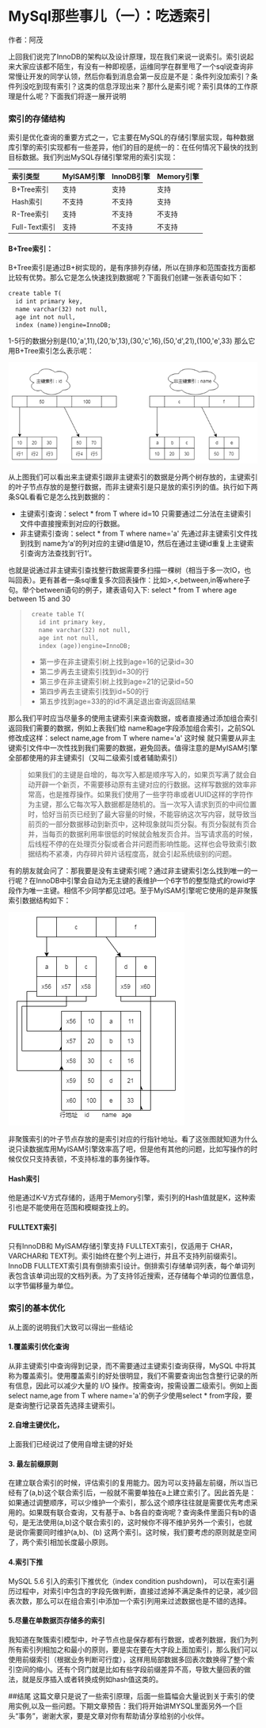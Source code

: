 # MySql那些事儿（一）：吃透索引
作者：阿茂

上回我们说完了InnoDB的架构以及设计原理，现在我们来说一说索引。索引说起来大家应该都不陌生，有没有一种即视感，运维同学在群里甩了一个sql说查询非常慢让开发的同学认领，然后你看到消息会第一反应是不是：条件列没加索引？条件列没吃到现有索引？这类的信息浮现出来？那什么是索引呢？索引具体的工作原理是什么呢？下面我们将逐一展开说明

### 索引的存储结构
索引是优化查询的重要方式之一，它主要在MySQL的存储引擎层实现，每种数据库引擎的索引实现都有一些差异，他们的目的是统一的：在任何情况下最快的找到目标数据。我们列出MySQL存储引擎常用的索引实现：

|索引类型|MyISAM引擎|InnoDB引擎|Memory引擎|
|:----|:----|:----|:----|
|B+Tree索引|支持|支持|支持|
Hash索引|不支持|不支持|支持
R-Tree索引|支持|不支持|不支持
Full-Text索引|支持|不支持|不支持

#### B+Tree索引：
B+Tree索引是通过B+树实现的，是有序排列存储，所以在排序和范围查找方面都比较有优势。那么它是怎么快速找到数据呢？下面我们创建一张表语句如下：
```mysql
create table T(
  id int primary key, 
  name varchar(32) not null,
  age int not null, 
  index (name))engine=InnoDB;
```
1-5行的数据分别是(10,'a',11),(20,'b',13),(30,'c',16),(50,'d',21),(100,'e',33)
那么它用B+Tree索引怎么表示呢：

![](../resource/B+索引.png)

从上图我们可以看出来主键索引跟非主键索引的数据是分两个树存放的，主键索引的叶子节点存放的是整行数据，而非主键索引是只是放的索引列的值。执行如下两条SQL看看它是怎么找到数据的：
- 主键索引查询：select * from T where id=10 只需要通过二分法在主键索引文件中直接搜索到对应的行数据。
- 非主键索引查询：select * from T where name='a' 先通过非主键索引文件找到找到 name为‘a’的列对应的主键id值是10，然后在通过主键id重复上主键索引查询方法查找到‘行1’。

也就是说通过非主键索引查找整行数据需要多扫描一棵树（相当于多一次IO，也叫回表）。更有甚者一条sql重复多次回表操作：比如>,<,between,in等where子句。举个between语句的例子，建表语句入下: select * from T where age between 15 and 30
> ```mysql
>  create table T(
>    id int primary key, 
>    name varchar(32) not null,
>    age int not null, 
>    index (age))engine=InnoDB;
>  ```
> - 第一步在非主键索引树上找到age=16的记录id=30
> - 第二步再去主键索引找到id=30的行
> - 第三步在非主键索引树上找到age=21的记录id=50
> - 第四步再去主键索引找到id=50的行
> - 第五步找到age=33的的id不满足退出查询返回结果

那么我们平时应当尽量多的使用主键索引来查询数据，或者直接通过添加组合索引返回我们需要的数据，例如上表我们给 name和age字段添加组合索引，之前SQL修改成这样：select name,age from T where name='a' 这时候 就只需要从非主键索引文件中一次性找到我们需要的数据，避免回表。值得注意的是MyISAM引擎全部都使用的非主键索引（又叫二级索引或者辅助索引）

> 如果我们的主键是自增的，每次写入都是顺序写入的，如果页写满了就会自动开辟一个新页，不需要移动原有主键对应的行数据。这样写数据的效率非常高，也是推荐操作。如果我们使用了一些字符串或者UUID这样的字符作为主键，那么它每次写入数据都是随机的。当一次写入请求到页的中间位置时，恰好当前页已经到了最大容量的时候，不能容纳这次写内容，就导致当前页的一部分数据移动到新页中，这种现象就叫页分裂。有页分裂就有页合并，当每页的数据利用率很低的时候就会触发页合并。当写请求高的时候，后线程不停的在处理页分裂或者合并问题而影响性能。这样也会导致索引数据结构不紧凑，内存碎片碎片话程度高，就会引起系统级别的问题。

有的朋友就会问了：那我要是没有主键索引呢？通过非主键索引怎么找到唯一的一行呢？在InnoDB中引擎会自动为无主键的表维护一个6字节的整型隐式的rowid字段作为唯一主键。相信不少同学都见过吧。至于MyISAM引擎呢它使用的是非聚簇索引数据结构如下：

![](../resource/非聚簇索引.png)

非聚簇索引的叶子节点存放的是索引对应的行指针地址。看了这张图就知道为什么说只读数据库用MyISAM引擎效率高了吧，但是他有其他的问题，比如写操作的时候仅仅只支持表锁，不支持标准的事务操作等。
#### Hash索引
他是通过K-V方式存储的，适用于Memory引擎，索引列的Hash值就是K，这种索引也是不能使用在范围和模糊查找上的。
#### FULLTEXT索引
只有InnoDB和 MyISAM存储引擎支持 FULLTEXT索引，仅适用于 CHAR， VARCHAR和 TEXT列。索引始终在整个列上进行，并且不支持列前缀索引。InnoDB FULLTEXT索引具有倒排索引设计。倒排索引存储单词列表，每个单词列表包含该单词出现的文档列表。为了支持邻近搜索，还存储每个单词的位置信息，以字节偏移量为单位。

### 索引的基本优化
从上面的说明我们大致可以得出一些结论
#### 1.覆盖索引优化查询
从非主键索引中查询得到记录，而不需要通过主键索引查询获得，MySQL 中将其称为覆盖索引。使用覆盖索引的好处很明显，我们不需要查询出包含整行记录的所有信息，因此可以减少大量的 I/O 操作。按需查询，按需设置二级索引。例如上面select name,age from T where name='a'的例子少使用select * from字段，要是查询整行记录首先选择主键索引。
#### 2.自增主键优化，
上面我们已经说过了使用自增主键的好处
#### 3. 最左前缀原则
在建立联合索引的时候，评估索引的复用能力。因为可以支持最左前缀，所以当已经有了(a,b)这个联合索引后，一般就不需要单独在a上建立索引了。因此首先是：如果通过调整顺序，可以少维护一个索引，那么这个顺序往往就是需要优先考虑采用的。如果既有联合查询，又有基于a、b各自的查询呢？查询条件里面只有b的语句，是无法使用(a,b)这个联合索引的，这时候你不得不维护另外一个索引，也就是说你需要同时维护(a,b)、(b) 这两个索引。这时候，我们要考虑的原则就是空间了，两个索引相加长度最小原则。
#### 4.索引下推
MySQL 5.6 引入的索引下推优化（index condition pushdown)， 可以在索引遍历过程中，对索引中包含的字段先做判断，直接过滤掉不满足条件的记录，减少回表次数，那么可以在组合索引中添加一个索引列用来过滤数据也是不错的选择。
#### 5.尽量在单数据页存储多的索引
我知道在聚簇索引模型中，叶子节点也是保存都有行数据，或者列数据，我们为列所有索引列相加之和最小的原则，要是实在要在大字段上面加索引，那么我们可以使用前缀索引（根据业务判断可行度），这样用局部数据多回表次数换得了整个索引空间的缩小。还有个窍门就是比如有些字段前缀差异不高，导致大量回表的做法，就是反序插入或者转换成例如hash值这类的。



 ##结尾
 这篇文章只是说了一些索引原理，后面一些篇幅会大量说到关于索引的使用实例,以及一些问题。下期文章预告：我们将开始讲MYSQL里面另外一个巨头“事务”，谢谢大家，要是文章对你有帮助请分享给别的小伙伴。
 

